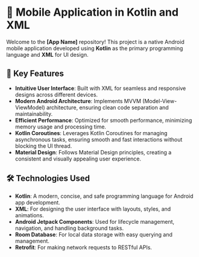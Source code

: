 # 📱 Mobile Application in Kotlin and XML

Welcome to the **[App Name]** repository! This project is a native Android mobile application developed using **Kotlin** as the primary programming language and **XML** for UI design.

## 🚀 Key Features

- **Intuitive User Interface**: Built with XML for seamless and responsive designs across different devices.
- **Modern Android Architecture**: Implements MVVM (Model-View-ViewModel) architecture, ensuring clean code separation and maintainability.
- **Efficient Performance**: Optimized for smooth performance, minimizing memory usage and processing time.
- **Kotlin Coroutines**: Leverages Kotlin Coroutines for managing asynchronous tasks, ensuring smooth and fast interactions without blocking the UI thread.
- **Material Design**: Follows Material Design principles, creating a consistent and visually appealing user experience.

## 🛠️ Technologies Used

- **Kotlin**: A modern, concise, and safe programming language for Android app development.
- **XML**: For designing the user interface with layouts, styles, and animations.
- **Android Jetpack Components**: Used for lifecycle management, navigation, and handling background tasks.
- **Room Database**: For local data storage with easy querying and management.
- **Retrofit**: For making network requests to RESTful APIs.
